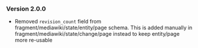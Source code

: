 ### Version 2.0.0
- Removed `revision_count` field from fragment/mediawiki/state/entity/page schema.
  This is added manually in fragment/mediawiki/state/change/page instead to keep
  entity/page more re-usable

